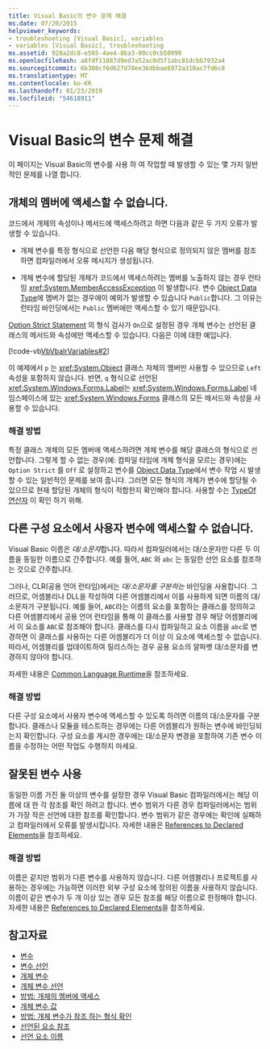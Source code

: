 ```yaml
---
title: Visual Basic의 변수 문제 해결
ms.date: 07/20/2015
helpviewer_keywords:
- troubleshooting [Visual Basic], variables
- variables [Visual Basic], troubleshooting
ms.assetid: 928a2dc8-e565-4ae4-8ba3-80cc0cb50090
ms.openlocfilehash: a8fdf11887d9ed7a52ac0d5f1abc81dcbb7932a4
ms.sourcegitcommit: 6b308cf6d627d78ee36dbbae8972a310ac7fd6c8
ms.translationtype: MT
ms.contentlocale: ko-KR
ms.lasthandoff: 01/23/2019
ms.locfileid: "54618911"
---
```

# <a name="troubleshooting-variables-in-visual-basic"></a>Visual Basic의 변수 문제 해결
이 페이지는 Visual Basic의 변수를 사용 하 여 작업할 때 발생할 수 있는 몇 가지 일반적인 문제를 나열 합니다.  
  
## <a name="unable-to-access-members-of-an-object"></a>개체의 멤버에 액세스할 수 없습니다.  
 코드에서 개체의 속성이나 메서드에 액세스하려고 하면 다음과 같은 두 가지 오류가 발생할 수 있습니다.  
  
-   개체 변수를 특정 형식으로 선언한 다음 해당 형식으로 정의되지 않은 멤버를 참조하면 컴파일러에서 오류 메시지가 생성됩니다.  
  
-   개체 변수에 할당된 개체가 코드에서 액세스하려는 멤버를 노출하지 않는 경우 런타임 <xref:System.MemberAccessException> 이 발생합니다. 변수 [Object Data Type](../../../../visual-basic/language-reference/data-types/object-data-type.md)에 멤버가 없는 경우에이 예외가 발생할 수 있습니다 `Public`합니다. 그 이유는 런타임 바인딩에서는 `Public` 멤버에만 액세스할 수 있기 때문입니다.  
  
  [Option Strict Statement](../../../../visual-basic/language-reference/statements/option-strict-statement.md) 의 형식 검사가 `On`으로 설정된 경우 개체 변수는 선언된 클래스의 메서드와 속성에만 액세스할 수 있습니다. 다음은 이에 대한 예입니다.  

 [!code-vb[VbVbalrVariables#2](../../../../visual-basic/programming-guide/language-features/variables/codesnippet/VisualBasic/troubleshooting-variables_1.vb)]  
  
 이 예제에서 `p` 는 <xref:System.Object> 클래스 자체의 멤버만 사용할 수 있으므로 `Left` 속성을 포함하지 않습니다. 반면, `q` 형식으로 선언된 <xref:System.Windows.Forms.Label>는 <xref:System.Windows.Forms.Label> 네임스페이스에 있는 <xref:System.Windows.Forms> 클래스의 모든 메서드와 속성을 사용할 수 있습니다.  
  
### <a name="correct-approach"></a>해결 방법  
 특정 클래스 개체의 모든 멤버에 액세스하려면 개체 변수를 해당 클래스의 형식으로 선언합니다. 그렇게 할 수 없는 경우(예: 컴파일 타임에 개체 형식을 모르는 경우)에는 `Option Strict` 를 `Off` 로 설정하고 변수를 [Object Data Type](../../../../visual-basic/language-reference/data-types/object-data-type.md)에서 변수 작업 시 발생할 수 있는 일반적인 문제를 보여 줍니다. 그러면 모든 형식의 개체가 변수에 할당될 수 있으므로 현재 할당된 개체의 형식이 적합한지 확인해야 합니다. 사용할 수는 [TypeOf 연산자](../../../../visual-basic/language-reference/operators/typeof-operator.md) 이 확인 하기 위해.  
  
## <a name="other-components-cannot-access-your-variable"></a>다른 구성 요소에서 사용자 변수에 액세스할 수 없습니다.  
 Visual Basic 이름은 *대/소문자*합니다. 따라서 컴파일러에서는 대/소문자만 다른 두 이름을 동일한 이름으로 간주합니다. 예를 들어, `ABC` 와 `abc` 는 동일한 선언 요소를 참조하는 것으로 간주합니다.  
  
 그러나, CLR(공용 언어 런타임)에서는 *대/소문자를 구분하는* 바인딩을 사용합니다. 그러므로, 어셈블리나 DLL을 작성하여 다른 어셈블리에서 이를 사용하게 되면 이름의 대/소문자가 구분됩니다. 예를 들어, `ABC`라는 이름의 요소를 포함하는 클래스를 정의하고 다른 어셈블리에서 공용 언어 런타임을 통해 이 클래스를 사용할 경우 해당 어셈블리에서 이 요소를 `ABC`로 참조해야 합니다. 클래스를 다시 컴파일하고 요소 이름을 `abc`로 변경하면 이 클래스를 사용하는 다른 어셈블리가 더 이상 이 요소에 액세스할 수 없습니다. 따라서, 어셈블리를 업데이트하여 릴리스하는 경우 공용 요소의 알파벳 대/소문자를 변경하지 않아야 합니다.  
  
 자세한 내용은 [Common Language Runtime](../../../../standard/clr.md)을 참조하세요.  
  
### <a name="correct-approach"></a>해결 방법  
 다른 구성 요소에서 사용자 변수에 액세스할 수 있도록 하려면 이름의 대/소문자를 구분합니다. 클래스나 모듈을 테스트하는 경우에는 다른 어셈블리가 원하는 변수에 바인딩되는지 확인합니다. 구성 요소를 게시한 경우에는 대/소문자 변경을 포함하여 기존 변수 이름을 수정하는 어떤 작업도 수행하지 마세요.  
  
## <a name="wrong-variable-being-used"></a>잘못된 변수 사용  
 동일한 이름 가진 둘 이상의 변수를 설정한 경우 Visual Basic 컴파일러에서는 해당 이름에 대 한 각 참조를 확인 하려고 합니다. 변수 범위가 다른 경우 컴파일러에서는 범위가 가장 작은 선언에 대한 참조를 확인합니다. 변수 범위가 같은 경우에는 확인에 실패하고 컴파일러에서 오류를 발생시킵니다. 자세한 내용은 [References to Declared Elements](../../../../visual-basic/programming-guide/language-features/declared-elements/references-to-declared-elements.md)을 참조하세요.  
  
### <a name="correct-approach"></a>해결 방법  
 이름은 같지만 범위가 다른 변수를 사용하지 않습니다. 다른 어셈블리나 프로젝트를 사용하는 경우에는 가능하면 이러한 외부 구성 요소에 정의된 이름을 사용하지 않습니다. 이름이 같은 변수가 두 개 이상 있는 경우 모든 참조를 해당 이름으로 한정해야 합니다. 자세한 내용은 [References to Declared Elements](../../../../visual-basic/programming-guide/language-features/declared-elements/references-to-declared-elements.md)을 참조하세요.  
  
## <a name="see-also"></a>참고자료
- [변수](../../../../visual-basic/programming-guide/language-features/variables/index.md)
- [변수 선언](../../../../visual-basic/programming-guide/language-features/variables/variable-declaration.md)
- [개체 변수](../../../../visual-basic/programming-guide/language-features/variables/object-variables.md)
- [개체 변수 선언](../../../../visual-basic/programming-guide/language-features/variables/object-variable-declaration.md)
- [방법: 개체의 멤버에 액세스](../../../../visual-basic/programming-guide/language-features/variables/how-to-access-members-of-an-object.md)
- [개체 변수 값](../../../../visual-basic/programming-guide/language-features/variables/object-variable-values.md)
- [방법: 개체 변수가 참조 하는 형식 확인](../../../../visual-basic/programming-guide/language-features/variables/how-to-determine-what-type-an-object-variable-refers-to.md)
- [선언된 요소 참조](../../../../visual-basic/programming-guide/language-features/declared-elements/references-to-declared-elements.md)
- [선언 요소 이름](../../../../visual-basic/programming-guide/language-features/declared-elements/declared-element-names.md)

